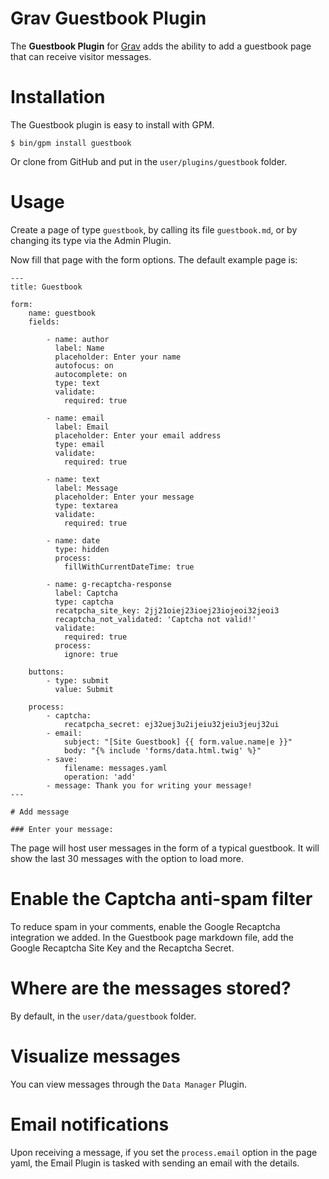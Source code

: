 # Grav Guestbook Plugin

The **Guestbook Plugin** for [Grav](http://github.com/getgrav/grav) adds the ability to add a guestbook page that can receive visitor messages.

# Installation

The Guestbook plugin is easy to install with GPM.

```
$ bin/gpm install guestbook
```

Or clone from GitHub and put in the `user/plugins/guestbook` folder.

# Usage

Create a page of type `guestbook`, by calling its file `guestbook.md`, or by changing its type via the Admin Plugin.

Now fill that page with the form options. The default example page is:


```
---
title: Guestbook

form:
    name: guestbook
    fields:

        - name: author
          label: Name
          placeholder: Enter your name
          autofocus: on
          autocomplete: on
          type: text
          validate:
            required: true

        - name: email
          label: Email
          placeholder: Enter your email address
          type: email
          validate:
            required: true

        - name: text
          label: Message
          placeholder: Enter your message
          type: textarea
          validate:
            required: true

        - name: date
          type: hidden
          process:
            fillWithCurrentDateTime: true

        - name: g-recaptcha-response
          label: Captcha
          type: captcha
          recatpcha_site_key: 2jj21oiej23ioej23iojeoi32jeoi3
          recaptcha_not_validated: 'Captcha not valid!'
          validate:
            required: true
          process:
            ignore: true

    buttons:
        - type: submit
          value: Submit

    process:
        - captcha:
            recatpcha_secret: ej32uej3u2ijeiu32jeiu3jeuj32ui
        - email:
            subject: "[Site Guestbook] {{ form.value.name|e }}"
            body: "{% include 'forms/data.html.twig' %}"
        - save:
            filename: messages.yaml
            operation: 'add'
        - message: Thank you for writing your message!
---

# Add message

### Enter your message:
```

The page will host user messages in the form of a typical guestbook. It will show the last 30 messages with the option to load more.

# Enable the Captcha anti-spam filter

To reduce spam in your comments, enable the Google Recaptcha integration we added. In the Guestbook page markdown file, add the Google Recaptcha Site Key and the Recaptcha Secret.

# Where are the messages stored?

By default, in the `user/data/guestbook` folder.

# Visualize messages

You can view messages through the `Data Manager` Plugin.

# Email notifications

Upon receiving a message, if you set the `process.email` option in the page yaml, the Email Plugin is tasked with sending an email with the details.
